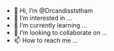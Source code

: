 - 👋 Hi, I’m @Drcandisststham
- 👀 I’m interested in ...
- 🌱 I’m currently learning ...
- 💞️ I’m looking to collaborate on ...
- 📫 How to reach me ...

<!---
Drcandisststham/Drcandisststham is a ✨ special ✨ repository because its `README.md` (this file) appears on your GitHub profile.
You can click the Preview link to take a look at your changes.
--->
